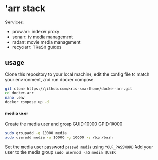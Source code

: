 # 'arr stack
Services:

- prowlarr: indexer proxy
- sonarr: tv media management
- radarr: movie media management
- recyclarr: TRaSH guides 

## usage
Clone this repository to your local machine, edit the config file to match your environment, and run docker compose.

```bash
git clone https://github.com/kris-smarthome/docker-arr.git
cd docker-arr
nano .env
docker compose up -d
```
#### media user
Create the media user and group GUID:10000 GPID:10000


```bash
sudo groupadd -g 10000 media
sudo useradd media -u 10000 -g 10000 -s /bin/bash
```

Set the media user password  `passwd media` using `YOUR_PASSWORD`
Add your user to the media group `sudo usermod -aG media $USER`
